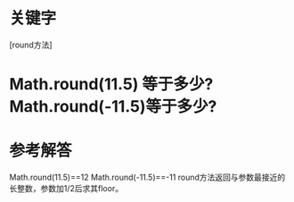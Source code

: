 # 关键字

\[round方法\]

# Math.round\(11.5\) 等于多少? Math.round\(-11.5\)等于多少?

# 参考解答

Math.round\(11.5\)==12 Math.round\(-11.5\)==-11 round方法返回与参数最接近的长整数，参数加1/2后求其floor。

